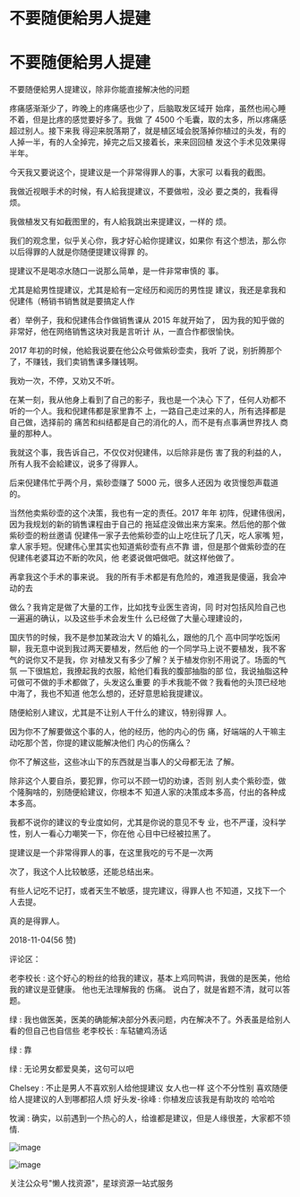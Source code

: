 # 不要随便給男人提建

# 不要随便給男人提建

不要随便給男人提建议，除非你能直接解决他的问题

疼痛感渐渐少了，昨晚上的疼痛感也少了，后脑取发区域开 始痒，虽然也闹心睡不着，但是比疼的感觉要好多了。我做 了 4500 个毛囊，取的太多，所以疼痛感超过别人。接下来我 得迎来脱落期了，就是植区域会脱落掉你植过的头发，有的 人掉一半，有的人全掉完，掉完之后又接着长，来来回回植 发这个手术见效果得半年。

今天我又要说这个，提建议是一个非常得罪人的事，大家可 以看我的截图。

我做近视眼手术的时候，有人給我提建议，不要做啦，没必 要之类的，我看得烦。

我做植发又有如截图里的，有人給我跳出来提建议，一样的 烦。

我们的观念里，似乎关心你，我才好心給你提建议，如果你 有这个想法，那么你以后得罪的人就是你随便提建议得罪 的。

提建议不是喝凉水随口一说那么简单，是一件非常审慎的 事。

尤其是給男性提建议，尤其是給有一定经历和阅历的男性提 建议，我还是拿我和倪建伟（畅销书销售就是要搞定人作

者）举例子，我和倪建伟合作做销售课从 2015 年就开始了， 因为我的知乎做的非常好，他在网络销售这块对我是言听计 从，一直合作都很愉快。

2017 年初的时候，他給我说要在他公众号做紫砂壶卖，我听 了说，别折腾那个了，不赚钱，我们卖销售课多赚钱啊。

我劝一次，不停，又劝又不听。

在某一刻，我从他身上看到了自己的影子，我也是一个决心 下了，任何人劝都不听的一个人。我和倪建伟都是家里靠不 上，一路自己走过来的人，所有选择都是自己做，选择前的 痛苦和纠结都是自己的消化的人，而不是有点事满世界找人 商量的那种人。

我就这个事，我告诉自己，不仅仅对倪建伟，以后除非是伤 害了我的利益的人，所有人我不会給建议，说多了得罪人。

后来倪建伟忙乎两个月，紫砂壶赚了 5000 元，很多人还因为 收货慢怨声载道的。

当然他卖紫砂壶的这个决策，我也有一定的责任。2017 年年 初阵，倪建伟很闲，因为我规划的新的销售课程由于自己的 拖延症没做出来方案来。然后他的那个做紫砂壶的粉丝邀请 倪建伟一家子去他紫砂壶的山上吃住玩了几天，吃人家嘴 短，拿人家手短。倪建伟心里其实也知道紫砂壶有点不靠 谱，但是那个做紫砂壶的在倪建伟老婆耳边不断的吹风，他 老婆说做吧做吧。就这样他做了。

再拿我这个手术的事来说。 我的所有手术都是有危险的，难道我是傻逼，我会冲动的去

做么？我肯定是做了大量的工作，比如找专业医生咨询，同 时对包括风险自己也一遍遍的确认，以及这些手术会发生什 么已经做了大量心理建设的，

国庆节的时候，我不是参加某政治大 V 的婚礼么，跟他的几个 高中同学吃饭闲聊，我无意中说到我过两天要植发，然后他 的一个同学马上说不要植发，我不客气的说你又不是我，你 对植发又有多少了解？关于植发你别不用说了。场面的气氛 一下很尴尬，我撩起我的衣服，給他们看我的腹部抽脂的部 位，我说抽脂这种可做可不做的手术都做了，头发这么重要 的手术我能不做？我看他的头顶已经地中海了，我也不知道 他怎么想的，还好意思給我提建议。

随便給别人建议，尤其是不让别人干什么的建议，特别得罪 人。

因为你不了解要做这个事的人，他的经历，他的内心的伤 痛，好端端的人干嘛主动吃那个苦，你提的建议能解决他们 内心的伤痛么？

你不了解这些，这些冰山下的东西就是当事人的父母都无法 了解。

除非这个人要自杀，要犯罪，你可以不顾一切的劝谏，否则 别人卖个紫砂壶，做个隆胸啥的，别随便給建议，你根本不 知道人家的决策成本多高，付出的各种成本多高。

我都不说你的建议的专业度如何，尤其是你说的意见不专 业，也不严谨，没科学性，别人一看心力嘲笑一下，你在他 心目中已经被拉黑了。

提建议是一个非常得罪人的事，在这里我吃的亏不是一次两

次了，我这个人比较敏感，还能总结出来。

有些人记吃不记打，或者天生不敏感，提完建议，得罪人也 不知道，又找下一个人去提。

真的是得罪人。

2018-11-04(56 赞)

评论区：

老李校长 : 这个好心的粉丝的给我的建议，基本上鸡同鸭讲，我做的是医美，他给我的建议是亚健康。 他也无法理解我的 伤痛。 说白了，就是省题不清，就可以答题。

绿 : 我也做医美，医美的确能解决部分外表问题，内在解决不了。外表虽是给别人看的但自己也自信些 老李校长 : 车轱辘鸡汤话

绿 : 靠

绿 : 无论男女都爱臭美，这句可以吧

Chelsey : 不止是男人不喜欢别人给他提建议 女人也一样 这个不分性别 喜欢随便给人提建议的人到哪都招人烦 好头发-徐峰 : 你植发应该我是有助攻的 哈哈哈

牧澜 : 确实，以前遇到一个热心的人，给谁都是建议，但是人缘很差，大家都不领情.

![image](img/Image_012.png)

![image](img/Image_013.png)

关注公众号"懒人找资源"，星球资源一站式服务